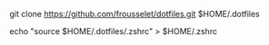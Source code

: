 git clone https://github.com/frousselet/dotfiles.git $HOME/.dotfiles

echo "source $HOME/.dotfiles/.zshrc" > $HOME/.zshrc

